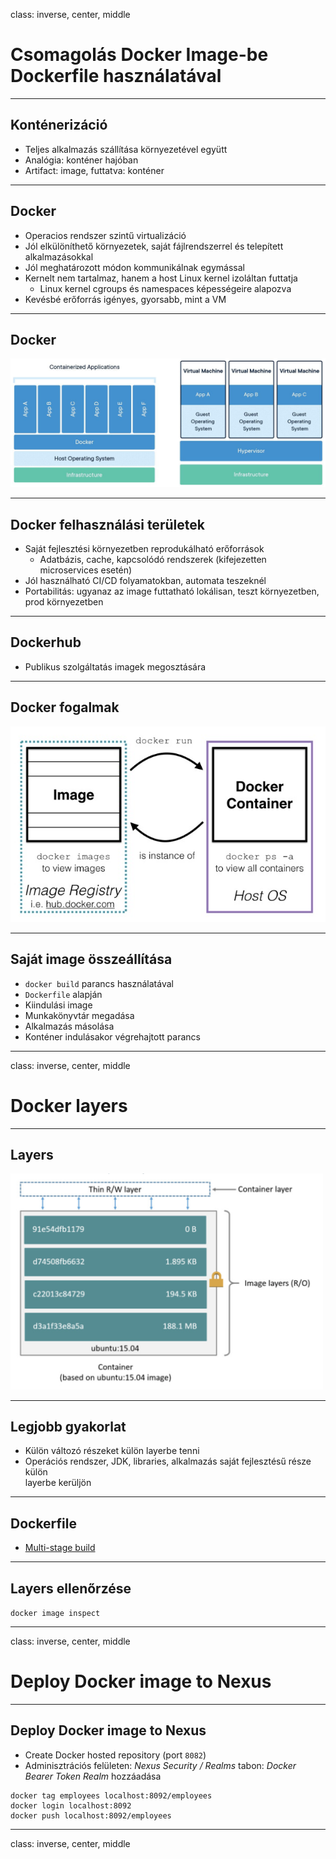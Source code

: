 class: inverse, center, middle

# Csomagolás Docker Image-be Dockerfile használatával

---

## Konténerizáció

- Teljes alkalmazás szállítása környezetével együtt
- Analógia: konténer hajóban
- Artifact: image, futtatva: konténer

---

## Docker

- Operacios rendszer szintű virtualizáció
- Jól elkülöníthető környezetek, saját fájlrendszerrel és telepített alkalmazásokkal
- Jól meghatározott módon kommunikálnak egymással
- Kernelt nem tartalmaz, hanem a host Linux kernel izoláltan futtatja
  - Linux kernel cgroups és namespaces képességeire alapozva
- Kevésbé erőforrás igényes, gyorsabb, mint a VM 

---

## Docker

![Docker vs VM](images/docker_vs_vm.png)

---

## Docker felhasználási területek

- Saját fejlesztési környezetben reprodukálható erőforrások
  - Adatbázis, cache, kapcsolódó rendszerek (kifejezetten microservices esetén)
- Jól használható CI/CD folyamatokban, automata teszeknél
- Portabilitás: ugyanaz az image futtatható lokálisan, teszt környezetben, prod környezetben

---

## Dockerhub

- Publikus szolgáltatás imagek megosztására

---

## Docker fogalmak

![Docker container](images/docker-containers.jpg)

---


## Saját image összeállítása

* `docker build` parancs használatával
* `Dockerfile` alapján
* Kiindulási image
* Munkakönyvtár megadása
* Alkalmazás másolása
* Konténer indulásakor végrehajtott parancs

---

class: inverse, center, middle

# Docker layers

---

## Layers

<img src="images/docker-layers.png" alt="Docker layers" width="500"/>

---

## Legjobb gyakorlat

* Külön változó részeket külön layerbe tenni
* Operációs rendszer, JDK, libraries, alkalmazás saját fejlesztésű része külön <br /> layerbe kerüljön

---

## Dockerfile

* [Multi-stage build](https://docs.docker.com/develop/develop-images/multistage-build/)


---

## Layers ellenőrzése

`docker image inspect`


---

class: inverse, center, middle

# Deploy Docker image to Nexus

---

## Deploy Docker image to Nexus

* Create Docker hosted repository (port `8082`)
* Adminisztrációs felületen: _Nexus Security / Realms_ tabon: _Docker Bearer Token Realm_ hozzáadása

```shell
docker tag employees localhost:8092/employees
docker login localhost:8092
docker push localhost:8092/employees
```

---

class: inverse, center, middle